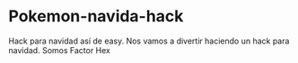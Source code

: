 # Pokemon-navida-hack
Hack para navidad así de easy. Nos vamos a divertir haciendo un hack para navidad.  Somos Factor Hex
